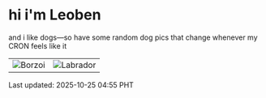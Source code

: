# hi i'm Leoben

and i like dogs—so have some random dog pics that change whenever my CRON feels like it

|  |  |
|--------|----------|
| ![Borzoi](https://random-dog-vercel.vercel.app/api/random-borzoi?v=1761339341) | ![Labrador](https://random-dog-vercel.vercel.app/api/random-labrador?v=1761339341) |

Last updated: 2025-10-25 04:55 PHT
